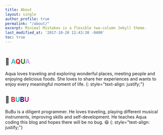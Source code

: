 ```yaml
---
title: About
layout: single
author_profile: true
permalink: "/about/"
excerpt: Minimal Mistakes is a flexible two-column Jekyll theme.
last_modified_at: '2017-10-20 12:43:30 -0400'
toc: true
---
```


<figure style="width: 650px" class="align-center">
  <img src="{{ site.url }}{{ site.baseurl }}/assets/images/about.png" alt="">
  <figcaption></figcaption>
</figure>

## :blue_heart: <font color="#3FBCC6">A</font><font color="red">Q</font><font color="green">U</font><font color="#CE9CF8">A</font>
Aqua loves traveling and exploring wonderful places, meeting people and enjoying delicious foods. She loves to share her experiences and wants to enjoy every meaningful moment of life.
{: style="text-align: justify;"}

## :blue_heart: <font color="#ED031D">B</font><font color="LightSeaGreen">U</font><font color="navy">B</font><font color="MediumVioletRed">U</font>
BuBu is a diligent programmer. He loves traveling, playing different musical instruments, improving skills and self-development. He teaches Aqua coding this blog and hopes there will be no bug. :satisfied:
{: style="text-align: justify;"}